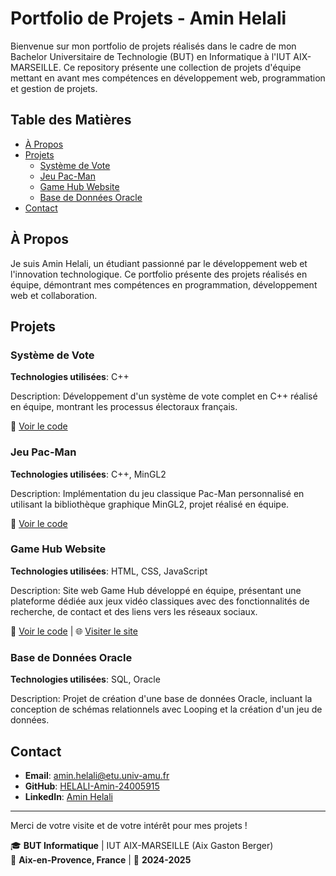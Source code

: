 # Portfolio de Projets - Amin Helali

Bienvenue sur mon portfolio de projets réalisés dans le cadre de mon Bachelor Universitaire de Technologie (BUT) en Informatique à l'IUT AIX-MARSEILLE. Ce repository présente une collection de projets d'équipe mettant en avant mes compétences en développement web, programmation et gestion de projets.

## Table des Matières

- [À Propos](#à-propos)
- [Projets](#projets)
  - [Système de Vote](#système-de-vote)
  - [Jeu Pac-Man](#jeu-pac-man)
  - [Game Hub Website](#game-hub-website)
  - [Base de Données Oracle](#base-de-données-oracle)
- [Contact](#contact)

## À Propos

Je suis Amin Helali, un étudiant passionné par le développement web et l'innovation technologique. Ce portfolio présente des projets réalisés en équipe, démontrant mes compétences en programmation, développement web et collaboration.

## Projets

### Système de Vote

**Technologies utilisées**: C++

Description: Développement d'un système de vote complet en C++ réalisé en équipe, montrant les processus électoraux français.

🔗 [Voir le code](./Projet_vote)

### Jeu Pac-Man

**Technologies utilisées**: C++, MinGL2

Description: Implémentation du jeu classique Pac-Man personnalisé en utilisant la bibliothèque graphique MinGL2, projet réalisé en équipe.

🔗 [Voir le code](./Projet_Pac_Man)

### Game Hub Website

**Technologies utilisées**: HTML, CSS, JavaScript

Description: Site web Game Hub développé en équipe, présentant une plateforme dédiée aux jeux vidéo classiques avec des fonctionnalités de recherche, de contact et des liens vers les réseaux sociaux.

🔗 [Voir le code](./Game_hub) | 🌐 [Visiter le site](https://sitebut.alwaysdata.net/)

### Base de Données Oracle

**Technologies utilisées**: SQL, Oracle

Description: Projet de création d'une base de données Oracle, incluant la conception de schémas relationnels avec Looping et la création d'un jeu de données.

## Contact

- **Email**: [amin.helali@etu.univ-amu.fr](mailto:amin.helali@etu.univ-amu.fr)
- **GitHub**: [HELALI-Amin-24005915](https://github.com/HELALI-Amin-24005915)
- **LinkedIn**: [Amin Helali](https://linkedin.com/in/amin-helali-8790b3334)

---

Merci de votre visite et de votre intérêt pour mes projets !

🎓 **BUT Informatique** | IUT AIX-MARSEILLE (Aix Gaston Berger)  
📍 **Aix-en-Provence, France** | 📅 **2024-2025**

